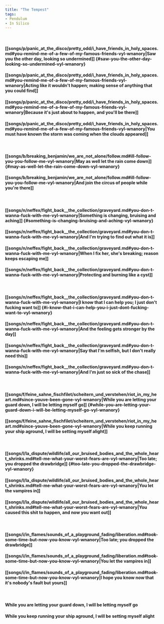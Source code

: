 ```yaml
---
title: "The Tempest"
tags:
- Pendulum
- In Silico
---
```

&nbsp;
#### [[songs/p/panic_at_the_disco/pretty_odd/i_have_friends_in_holy_spaces.md#you-remind-me-of-a-few-of-my-famous-friends-vyl-wnanory|Saw you the other day, looking so undermined]] {#saw-you-the-other-day-looking-so-undermined-vyl-wnanory}
#### [[songs/p/panic_at_the_disco/pretty_odd/i_have_friends_in_holy_spaces.md#you-remind-me-of-a-few-of-my-famous-friends-vyl-wnanory|Acting like it wouldn't happen; making sense of anything that you could find]]
#### [[songs/p/panic_at_the_disco/pretty_odd/i_have_friends_in_holy_spaces.md#you-remind-me-of-a-few-of-my-famous-friends-vyl-wnanory|Because it's just about to happen, and you'll be there]]
#### [[songs/p/panic_at_the_disco/pretty_odd/i_have_friends_in_holy_spaces.md#you-remind-me-of-a-few-of-my-famous-friends-vyl-wnanory|You must have known the storm was coming when the clouds appeared]]
&nbsp;
#### [[songs/b/breaking_benjamin/we_are_not_alone/follow.md#ill-follow-you-you-follow-me-vyl-wnanory|May as well let the rain come down]] {#may-as-well-let-the-rain-come-down-vyl-wnanory}
#### [[songs/b/breaking_benjamin/we_are_not_alone/follow.md#ill-follow-you-you-follow-me-vyl-wnanory|And join the circus of people while you're there]]
&nbsp;
#### [[songs/n/neffex/fight_back__the_collection/graveyard.md#you-don-t-wanna-fuck-with-me-vyl-wnanory|Something is changing, bruising and aching]] {#something-is-changing-bruising-and-aching-vyl-wnanory}
#### [[songs/n/neffex/fight_back__the_collection/graveyard.md#you-don-t-wanna-fuck-with-me-vyl-wnanory|And I'm trying to find out what it is]]
#### [[songs/n/neffex/fight_back__the_collection/graveyard.md#you-don-t-wanna-fuck-with-me-vyl-wnanory|When I fix her, she's breaking; reason keeps escaping me]]
#### [[songs/n/neffex/fight_back__the_collection/graveyard.md#you-don-t-wanna-fuck-with-me-vyl-wnanory|Protecting and burning like a cyst]]
&nbsp;
#### [[songs/n/neffex/fight_back__the_collection/graveyard.md#you-don-t-wanna-fuck-with-me-vyl-wnanory|I know that I can help you; I just don't fucking want to]] {#i-know-that-i-can-help-you-i-just-dont-fucking-want-to-vyl-wnanory}
#### [[songs/n/neffex/fight_back__the_collection/graveyard.md#you-don-t-wanna-fuck-with-me-vyl-wnanory|And the feeling gets stronger by the day]]
#### [[songs/n/neffex/fight_back__the_collection/graveyard.md#you-don-t-wanna-fuck-with-me-vyl-wnanory|Say that I'm selfish, but I don't really need this]]
#### [[songs/n/neffex/fight_back__the_collection/graveyard.md#you-don-t-wanna-fuck-with-me-vyl-wnanory|And I'm just so sick of the chase]]
&nbsp;
#### [[songs/f/feine_sahne_fischfilet/scheitern_und_verstehen/riot_in_my_heart.md#since-youve-been-gone-vyl-wnanory|While you are letting your guard down, I will be letting myself go]] {#while-you-are-letting-your-guard-down-i-will-be-letting-myself-go-vyl-wnanory}
#### [[songs/f/feine_sahne_fischfilet/scheitern_und_verstehen/riot_in_my_heart.md#since-youve-been-gone-vyl-wnanory|While you keep running your ship aground, I will be setting myself alight]]
&nbsp;
#### [[songs/l/la_dispute/wildlife/all_our_bruised_bodies_and_the_whole_heart_shrinks.md#tell-me-what-your-worst-fears-are-vyl-wnanory|Too late; you dropped the drawbridge]] {#too-late-you-dropped-the-drawbridge-vyl-wnanory}
#### [[songs/l/la_dispute/wildlife/all_our_bruised_bodies_and_the_whole_heart_shrinks.md#tell-me-what-your-worst-fears-are-vyl-wnanory|You let the vampires in]]
#### [[songs/l/la_dispute/wildlife/all_our_bruised_bodies_and_the_whole_heart_shrinks.md#tell-me-what-your-worst-fears-are-vyl-wnanory|You caused this shit to happen, and now you want out]]
&nbsp;
#### [[songs/i/in_flames/sounds_of_a_playground_fading/liberation.md#took-some-time-but-now-you-know-vyl-wnanory|Too late; you dropped the drawbridge]]
#### [[songs/i/in_flames/sounds_of_a_playground_fading/liberation.md#took-some-time-but-now-you-know-vyl-wnanory|You let the vampires in]]
#### [[songs/i/in_flames/sounds_of_a_playground_fading/liberation.md#took-some-time-but-now-you-know-vyl-wnanory|I hope you know now that it's nobody's fault but yours]]
&nbsp;
#### While you are letting your guard down, I will be letting myself go
#### While you keep running your ship aground, I will be setting myself alight

